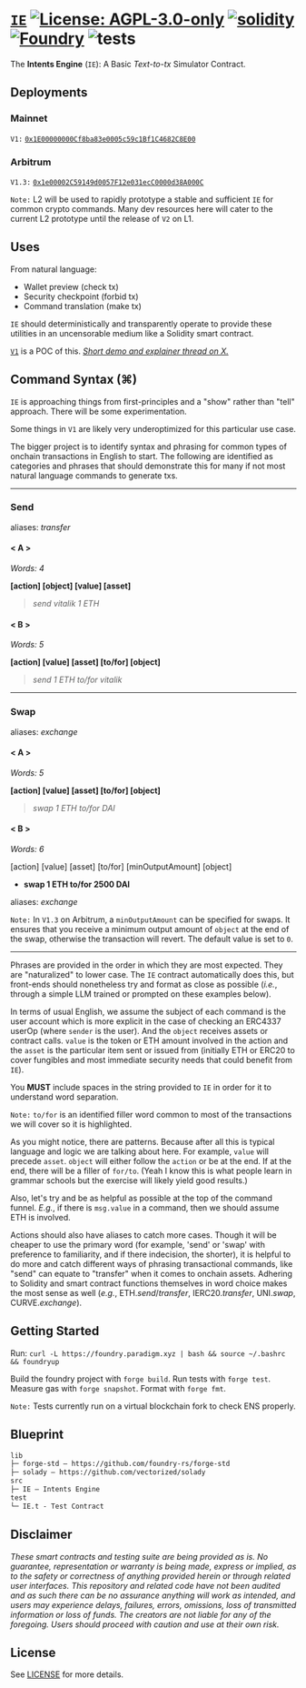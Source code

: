 # [`IE`](https://github.com/NaniDAO/IE)  [![License: AGPL-3.0-only](https://img.shields.io/badge/License-AGPL-black.svg)](https://opensource.org/license/agpl-v3/) [![solidity](https://img.shields.io/badge/solidity-%5E0.8.25-black)](https://docs.soliditylang.org/en/v0.8.25/) [![Foundry](https://img.shields.io/badge/Built%20with-Foundry-000000.svg)](https://getfoundry.sh/) ![tests](https://github.com/z0r0z/zenplate/actions/workflows/ci.yml/badge.svg)

The **Intents Engine** (`IE`): A Basic *Text-to-tx* Simulator Contract.

## Deployments

### Mainnet

`V1:` [`0x1E00000000Cf8ba83e0005c59c1Bf1C4682C8E00`](https://etherscan.io/address/0x1e00000000cf8ba83e0005c59c1bf1c4682c8e00#code)

### Arbitrum

`V1.3:` [`0x1e00002C59149d0057F12e031ecC0000d38A000C`](https://arbiscan.io/address/0x1e00002C59149d0057F12e031ecC0000d38A000C#code)

`Note:` L2 will be used to rapidly prototype a stable and sufficient `IE` for common crypto commands. Many dev resources here will cater to the current L2 prototype until the release of `V2` on L1.

## Uses

From natural language:

- Wallet preview (check tx)
- Security checkpoint (forbid tx)
- Command translation (make tx)

`IE` should deterministically and transparently operate to provide these utilities in an uncensorable medium like a Solidity smart contract.

[`V1`](./src/IE.sol) is a POC of this. [*Short demo and explainer thread on X.*](https://x.com/z0r0zzz/status/1758392014737920209?s=20)

## Command Syntax (⌘)

`IE` is approaching things from first-principles and a "show" rather than "tell" approach. There will be some experimentation.

Some things in `V1` are likely very underoptimized for this particular use case.

The bigger project is to identify syntax and phrasing for common types of onchain transactions in English to start. The following are identified as categories and phrases that should demonstrate this for many if not most natural language commands to generate txs.

------------------------------------

### Send

aliases: *transfer*

#### < A >
*Words: 4*

**[action] [object] [value] [asset]**
> *send vitalik 1 ETH*

#### < B >
*Words: 5*

**[action] [value] [asset] [to/for] [object]**
> *send 1 ETH to/for vitalik*

------------------------------------

### Swap

aliases: *exchange*

#### < A >
*Words: 5*

**[action] [value] [asset] [to/for] [object]**
> *swap 1 ETH to/for DAI*

#### < B >
*Words: 6*

[action] [value] [asset] [to/for] [minOutputAmount] [object]
- **swap 1 ETH to/for 2500 DAI**

aliases: *exchange*

`Note:` In `V1.3` on Arbitrum, a `minOutputAmount` can be specified for swaps. It ensures that you receive a minimum output amount of `object` at the end of the swap, otherwise the transaction will revert. The default value is set to `0`.

------------------------------------

Phrases are provided in the order in which they are most expected. They are "naturalized" to lower case. The `IE` contract automatically does this, but front-ends should nonetheless try and format as close as possible (*i.e.*, through a simple LLM trained or prompted on these examples below).

In terms of usual English, we assume the subject of each command is the user account which is more explicit in the case of checking an ERC4337 userOp (where `sender` is the user). And the `object` receives assets or contract calls. `value` is the token or ETH amount involved in the action and the `asset` is the particular item sent or issued from (initially ETH or ERC20 to cover fungibles and most immediate security needs that could benefit from `IE`).

You **MUST** include spaces in the string provided to `IE` in order for it to understand word separation.

`Note:` `to/for` is an identified filler word common to most of the transactions we will cover so it is highlighted.

As you might notice, there are patterns. Because after all this is typical language and logic we are talking about here. For example, `value` will precede `asset`. `object` will either follow the `action` or be at the end. If at the end, there will be a filler of `for/to`. (Yeah I know this is what people learn in grammar schools but the exercise will likely yield good results.)

Also, let's try and be as helpful as possible at the top of the command funnel. *E.g.*, if there is `msg.value` in a command, then we should assume ETH is involved.

Actions should also have aliases to catch more cases. Though it will be cheaper to use the primary word (for example, 'send' or 'swap' with preference to familiarity, and if there indecision, the shorter), it is helpful to do more and catch different ways of phrasing transactional commands, like "send" can equate to "transfer" when it comes to onchain assets. Adhering to Solidity and smart contract functions themselves in word choice makes the most sense as well (*e.g.*, ETH.*send*/*transfer*, IERC20.*transfer*, UNI.*swap*, CURVE.*exchange*).

## Getting Started

Run: `curl -L https://foundry.paradigm.xyz | bash && source ~/.bashrc && foundryup`

Build the foundry project with `forge build`. Run tests with `forge test`. Measure gas with `forge snapshot`. Format with `forge fmt`.

`Note:` Tests currently run on a virtual blockchain fork to check ENS properly.

## Blueprint

```txt
lib
├─ forge-std — https://github.com/foundry-rs/forge-std
├─ solady — https://github.com/vectorized/solady
src
├─ IE — Intents Engine
test
└─ IE.t - Test Contract
```

## Disclaimer

*These smart contracts and testing suite are being provided as is. No guarantee, representation or warranty is being made, express or implied, as to the safety or correctness of anything provided herein or through related user interfaces. This repository and related code have not been audited and as such there can be no assurance anything will work as intended, and users may experience delays, failures, errors, omissions, loss of transmitted information or loss of funds. The creators are not liable for any of the foregoing. Users should proceed with caution and use at their own risk.*

## License

See [LICENSE](./LICENSE) for more details.
